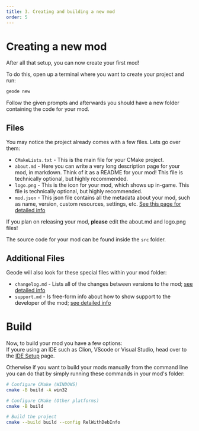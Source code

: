 ```yaml
---
title: 3. Creating and building a new mod
order: 5
---
```


# Creating a new mod
After all that setup, you can now create your first mod!

To do this, open up a terminal where you want to create your project and run:
```bash
geode new
```
Follow the given prompts and afterwards you should have a new folder containing the code for your mod.

## Files

You may notice the project already comes with a few files. Lets go over them:
- `CMakeLists.txt` - This is the main file for your CMake project.
- `about.md` - Here you can write a very long description page for your mod, in markdown. Think of it as a README for your mod! This file is technically optional, but highly recommended.
- `logo.png` - This is the icon for your mod, which shows up in-game. This file is technically optional, but highly recommended.
- `mod.json` - This json file contains all the metadata about your mod, such as name, version, custom resources, settings, etc. [See this page for detailed info](/mods/configuring)

If you plan on releasing your mod, **please** edit the about.md and logo.png files!

The source code for your mod can be found inside the `src` folder.

## Additional Files
Geode will also look for these special files within your mod folder:
- `changelog.md` - Lists all of the changes between versions to the mod; [see detailed info](/mods/md-files)
- `support.md` - Is free-form info about how to show support to the developer of the mod; [see detailed info](/mods/md-files)

# Build
Now, to build your mod you have a few options: \
If youre using an IDE such as Clion, VScode or Visual Studio, head over to the [IDE Setup](/getting-started-new/ide-setup) page.

Otherwise if you want to build your mods manually from the command line you can do that by simply running these commands in your mod's folder:
```bash
# Configure CMake (WINDOWS)
cmake -B build -A win32

# Configure CMake (Other platforms)
cmake -B build

# Build the project
cmake --build build --config RelWithDebInfo
```
